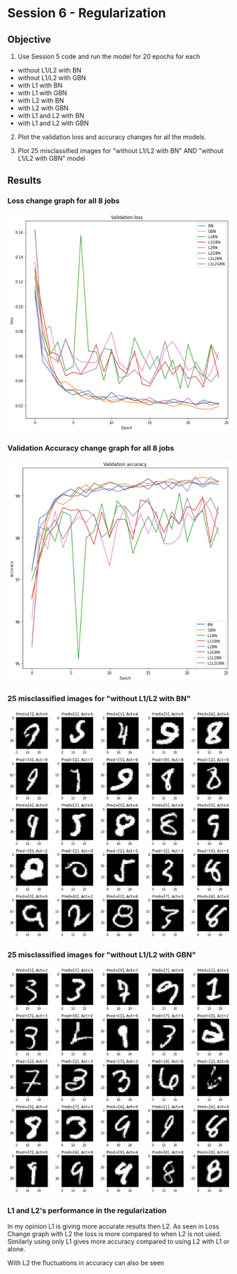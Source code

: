 # Session 6 - Regularization

## Objective

1. Use Session 5 code and run the model for 20 epochs for each

- without L1/L2 with BN
- without L1/L2 with GBN
- with L1 with BN
- with L1 with GBN
- with L2 with BN
- with L2 with GBN
- with L1 and L2 with BN
- with L1 and L2 with GBN

2. Plot the validation loss and accuracy changes for all the models.

3. Plot 25 misclassified images for "without L1/L2 with BN" AND "without L1/L2 with GBN" model

##  Results

### Loss change graph for all 8 jobs

![](https://github.com/anuragal/deep-learning/blob/master/S6_Final/images/loss.png)

### Validation Accuracy change graph for all 8 jobs

![](https://github.com/anuragal/deep-learning/blob/master/S6_Final/images/accuracy.png)

### 25 misclassified images for "without L1/L2 with BN"

![](https://github.com/anuragal/deep-learning/blob/master/S6_Final/images/BN.png)

### 25 misclassified images for "without L1/L2 with GBN"

![](https://github.com/anuragal/deep-learning/blob/master/S6_Final/images/GBN.png)

### L1 and L2's performance in the regularization
In my opinion L1 is giving more accurate results then L2. As seen in Loss Change graph with L2 the loss is more compared to when L2 is not used. Similarly using only L1 gives more accuracy compared to using L2 with L1 or alone.

With L2 the fluctuations in accuracy can also be seen
